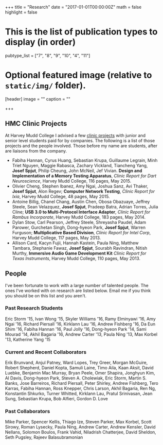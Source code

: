 +++
title = "Research"
date = "2017-01-01T00:00:00Z"
math = false
highlight = false

# This is the list of publication types to display (in order)
pubtype_list = ["7", "8", "9", "10", "4", "11"]

# Optional featured image (relative to `static/img/` folder).
[header]
image = ""
caption = ""

+++

<h2>HMC Clinic Projects</h2>

<p>At Harvey Mudd College I advised a few <a href="https://www.hmc.edu/clinic/">clinic
projects</a> with junior and
senior level students paid for by companies. 
The following is a list of those projects and the people involved. 
Those before my name are students, after are liaisons from the
company.</p>

<ul>
<li>Fabiha Hannan, Cyrus Huang, Sebastian Krupa, Guillaume Legrain, 
Minh Triet Nguyen, Maggie Rabasca, Zachary Vickland, Tiancheng Yang, 
<strong>Josef Spjut</strong>, Philip Cheung, John McNeil, Jef Vivian.
<strong>Design and Implementation of a Memory Testing Apparatus</strong>, 
<em>Clinic Report for Dart Neuroscience</em>, Harvey Mudd College, 116 pages, May 2015.</li>

<li>Olivier Cheng, Stephen Ibanez, Amy Ngai, Joshua Sanz, Avi Thaker,
<strong>Josef Spjut</strong>, Alon Regev;
<strong>Computer Network Testing</strong>,
<em>Clinic Report for Ixia</em>, Harvey Mudd College, 48 pages, May 2015.</li>

<li>Antoine Billig, Chanel Chang, Austin Chen, Obosa Obazuaye, Jeffrey
Steele, Sean Velazquez, <strong>Josef Spjut</strong>, Pradeep Batra, Adrian
Torres, Julia Cline;
<strong>USB 3.0 to Multi-Protocol Interface Adapter</strong>,
<em>Clinic Report for Rambus Incorporate</em>, Harvey Mudd College, 183
pages, May 2014.</li>

<li>Dylan Stow, Carl Pearson, Jeffrey Steele,
Shreyasha Paudel, Adam Parower, Gurchetan Singh, Dong-hyeon Park,
<strong>Josef Spjut</strong>, Warren Furguson;
<strong>Multiplicative Based Division</strong>,
<em>Clinic Report for Intel Corp</em>, Harvey Mudd College, 117 pages, May
2013.</li>

<li>Allison Card, Kacyn Fujii, Hannah
Kastein, Paula Ning, Matthew Tambara, Stephanie Fawaz, <strong>Josef Spjut</strong>,
Sourabh Ravindran, Nitish Murthy,
<strong>Immersive Audio Game Development Kit</strong>
<em>Clinic Report for Texas Instruments</em>, Harvey Mudd College, 110 pages,
May 2013.</li>
</ul>

<h2>People</h2>

<p>I&#39;ve been fortunate to work with a large number of talented
people. The ones I&#39;ve worked with on research are listed below. Email
me if you think you should be on this list and you aren&#39;t.</p>


<h3>Past Research Students</h3>

<p>Eric Storm &#39;15, Ivan Wong &#39;15, 
Skyler Williams &#39;16, Ramy Elminyawi &#39;16, 
 Amy Ngai &#39;16, Richard Piersall &#39;16, Kirklann Lau &#39;16, 
 Andrew Fishberg &#39;16, Da Eun Shim &#39;16,
Fabiha Hannan &#39;16, Paul Jolly &#39;16,
Dong-hyeon Park &#39;14, Sami Mourad &#39;14, Akhil Bagaria &#39;16,
Andrew Carter &#39;13, Paula Ning &#39;13, Max Korbel &#39;13, Katherine Yang &#39;15</p>

<h3>Current and Recent Collaborators</h3>

<p>Erik Brunvand, Anjul Patney, Ward Lopes, Trey Greer, Morgan McGuire, Robert Shepherd, Daniel Kopta, Samuli Laine, Timo Aila, Kaan Aksit, David Luebke, Benjamin Mac Murray, Bryan Peele, Omer Shapira, Jonghyun Kim, Al Davis, Dong-hyeon Park, Steven A. Cholewiak, Eric Storm, Martin S. Banks, Jose Barreiros, Richard Piersall, Peter Shirley, Andrew Fishberg, Tero Karras, Fabiha Hannan, Ross Knepper, Chris Larson, Akhil Bagaria, Ren Ng, Konstantin Shkurko, Turner Whitted, Kirklann Lau, Pratul Srinivasan, Jean Sung, Sebastian Krupa, Bob Alfieri, Gordon D. Love</p>

<h3>Past Collaborators</h3>

<p>Mike Parker, Spencer Kellis, Thiago Ize, Steven Parker, Max Korbel, Scott Sirowy, Roman Lysecky, Paula Ning, Andrew Carter, Andrew Kensler, David Nellans, Solomon Boulos, Frank Vahid, Niladrish Chatterjee, David Sheldon, Seth Pugsley, Rajeev Balasubramonian</p>

